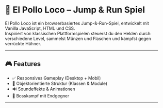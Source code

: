 # 🐔 El Pollo Loco – Jump & Run Spiel

El Pollo Loco ist ein browserbasiertes Jump-&-Run-Spiel, entwickelt mit Vanilla JavaScript, HTML und CSS.  
Inspiriert von klassischen Plattformspielen steuerst du den Helden durch verschiedene Level, sammelst Münzen und Flaschen und kämpfst gegen verrückte Hühner.

---

## 🎮 Features

- ✅ Responsives Gameplay (Desktop + Mobil)
- 🎨 Objektorientierte Struktur (Klassen & Module)
- 🔊 Soundeffekte & Animationen
- 🧠 Bosskampf mit Endgegner

---
